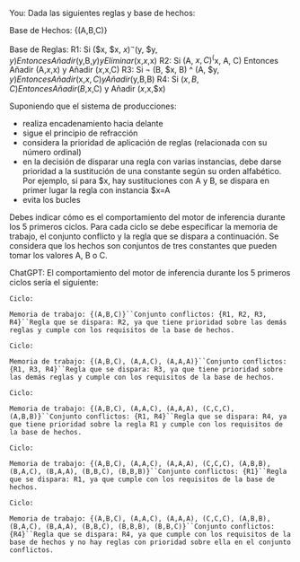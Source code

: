 You:
Dada las siguientes reglas y base de hechos:

Base de Hechos: {(A,B,C)}

Base de Reglas:
R1: Si ($x, $x, $x) ^ ¬ ($y, $y, $y) Entonces Añadir ($y,B,$y) y Eliminar ($x,$x,$x) 
R2: Si (A, $x, C) ^ ($x, A, C) Entonces Añadir (A,$x,$x) y Añadir ($x,$x,C)
R3: Si ¬ (B, $x, B) ^ (A, $y, $y) Entonces Añadir ($x,$x,C) y Añadir ($y,B,B)
R4: Si ($x, B, C) Entonces Añadir (B,$x,C) y Añadir ($x,$x,$x)


Suponiendo que el sistema de producciones:
-	realiza encadenamiento hacia delante
-	sigue el principio de refracción
-	considera la prioridad de aplicación de reglas (relacionada con su número ordinal)
-	en la decisión de disparar una regla con varias instancias, debe darse prioridad a la sustitución de una constante según su orden alfabético. Por ejemplo, si para $x, hay sustituciones con A y B, se dispara en primer lugar la regla con instancia $x=A
-	evita los bucles

Debes indicar cómo es el comportamiento del motor de inferencia durante los 5 primeros ciclos. Para cada ciclo se debe especificar la memoria de trabajo, el conjunto conflicto y la regla que se dispara a continuación. Se considera que los hechos son conjuntos de tres constantes que pueden tomar los valores A, B o C.

ChatGPT:
El comportamiento del motor de inferencia durante los 5 primeros ciclos sería el siguiente:

`Ciclo:`

`Memoria de trabajo: {(A,B,C)}``Conjunto conflictos: {R1, R2, R3, R4}``Regla que se dispara: R2, ya que tiene prioridad sobre las demás reglas y cumple con los requisitos de la base de hechos.`

`Ciclo:`

`Memoria de trabajo: {(A,B,C), (A,A,C), (A,A,A)}``Conjunto conflictos: {R1, R3, R4}``Regla que se dispara: R3, ya que tiene prioridad sobre las demás reglas y cumple con los requisitos de la base de hechos.`

`Ciclo:`

`Memoria de trabajo: {(A,B,C), (A,A,C), (A,A,A), (C,C,C), (A,B,B)}``Conjunto conflictos: {R1, R4}``Regla que se dispara: R4, ya que tiene prioridad sobre la regla R1 y cumple con los requisitos de la base de hechos.`

`Ciclo:`

`Memoria de trabajo: {(A,B,C), (A,A,C), (A,A,A), (C,C,C), (A,B,B), (B,A,C), (B,A,A), (B,B,C), (B,B,B)}``Conjunto conflictos: {R1}``Regla que se dispara: R1, ya que cumple con los requisitos de la base de hechos.`

`Ciclo:`

`Memoria de trabajo: {(A,B,C), (A,A,C), (A,A,A), (C,C,C), (A,B,B), (B,A,C), (B,A,A), (B,B,C), (B,B,B), (B,B,C)}``Conjunto conflictos: {R4}``Regla que se dispara: R4, ya que cumple con los requisitos de la base de hechos y no hay reglas con prioridad sobre ella en el conjunto conflictos.`